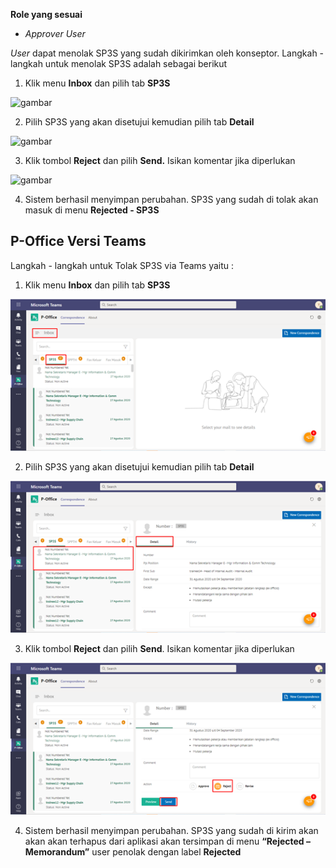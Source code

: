 **Role yang sesuai**

- *Approver User*

*User* dapat menolak SP3S yang sudah dikirimkan oleh konseptor. Langkah - langkah untuk menolak SP3S adalah sebagai berikut

1. Klik menu **Inbox** dan pilih tab **SP3S**

![gambar](SC_SP3S/SP32.png)

2. Pilih SP3S yang akan disetujui kemudian pilih tab **Detail**

![gambar](SC_SP3S/SP33.png)

3. Klik tombol **Reject** dan pilih **Send.** Isikan komentar jika diperlukan

![gambar](SC_SP3S/SP34.png)

4. Sistem berhasil menyimpan perubahan. SP3S yang sudah di tolak akan masuk di menu **Rejected - SP3S**



## **P-Office Versi Teams**


Langkah - langkah untuk Tolak SP3S via Teams yaitu :

1. Klik menu **Inbox** dan pilih tab **SP3S**

![gambar](SP3S/SP3S_Teams/SP3S34.png)

2. Pilih SP3S yang akan disetujui kemudian pilih tab **Detail**

![gambar](SP3S/SP3S_Teams/SP3S35.png)

3. Klik tombol **Reject** dan pilih **Send**. Isikan komentar jika diperlukan

![gambar](SP3S/SP3S_Teams/SP3S36.png)

4. Sistem berhasil menyimpan perubahan. SP3S yang sudah di kirim akan akan akan terhapus dari aplikasi akan tersimpan di menu **“Rejected – Memorandum”** user penolak dengan label **Rejected**